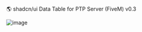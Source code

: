 🌎 shadcn/ui Data Table for PTP Server (FiveM) v0.3

![image](https://github.com/vtonu/my-grid-app/assets/56773210/f6f74b4d-2ce6-4d03-8d7e-9ffc34a439da)
